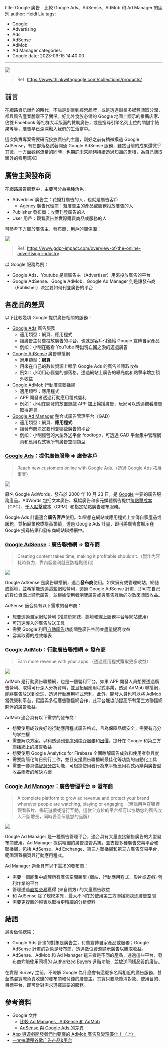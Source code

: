 title: Google 廣告｜比較 Google Ads、AdSense、AdMob 和 Ad Manager 的區別
author: Heidi Liu
tags:
  - Google
  - Advertising
  - Ads
  - AdSense
  - AdMob
  - Ad Manager
categories:
  - Google
date: 2023-09-15 14:40:00
---

![](https://hackmd.io/_uploads/rkobid-yT.png)

> Ref: https://www.thinkwithgoogle.com/collections/products/

## 前言

在網路資訊爆炸的時代，不論是創業到經營品牌，或是透過副業多媒體賺取分潤，都與廣告產業脫離不了關係。好比外食族必備的 Google 地圖上顯示的推薦店家、佔據 Facebook 等社群大半版面的贊助廣告，或是搜尋引擎名列上位的關鍵字結果等等，廣告早已深深融入我們的生活當中。

<!--more-->

這次負責專案需要研究投放廣告的主題，剛好之前有稍微摸過 Google AdSense，有在部落格試著開通 Google AdSense 服務，雖然目前的成果還微乎其微，一方面觀察流量的同時，也期許未來能夠持續透過知識的累積，為自己賺取額外的零用錢XD

## 廣告主與發布商

在網路廣告服務中，主要可分為幾種角色：

- Advertiser 廣告主：花錢打廣告的人，也就是廣告客戶
    - Agency 廣告代理商：幫廣告主的產品或服務投放廣告的人
- Publisher 發布商：收費刊登廣告的人
- User 用戶：觀看廣告並實際購買商品或服務的人

可參考下方關於廣告主、發布商、用戶的關係圖：

![](https://hackmd.io/_uploads/B1J0dvZJa.png)

> Ref: https://www.gdpr-impact.com/overview-of-the-online-advertising-industry

以 Google 服務為例：

- Google Ads、Youtube 是讓廣告主（Advertiser）用來投放廣告的平台
- Google AdSense、Google AdMob、Google Ad Manager 則是讓發布商（Publisher）決定要如何刊登廣告的平台

## **各產品的差異**

以下比較幾項 Google 提供廣告相關的服務：

- [Google Ads](https://ads.google.com/intl/zh_TW/home/) 廣告服務
    - 適用類型：網頁、應用程式
    - 讓廣告主付費投放廣告的平台。也就是客戶付錢給 Google 宣傳自家產品
    - 例如：小明在觀看 YouTube 時出現亡國之淚的遊戲廣告
- [Google AdSense](https://adsense.google.com/start/?utm_source=hc9234653) 廣告聯播網
    - 適用類型：**網頁**
    - 用來在自己的數位資源上顯示 Google Ads 的廣告並賺取收益
    - 例如：小明用心經營的部落格，透過網站上廣告的曝光度和點擊率增加額外收益
- [Google AdMob](https://admob.google.com/home/get-started/?utm_medium=et&utm_source=internal&utm_campaign=2019-admob-gbl-admanageradsensehelpcenter) 行動廣告聯播網
    - 適用類型：應用程式
    - APP 開發者透過行動應用程式營利
    - 例如：小明在開發的放置遊戲 APP 加上輪播廣告，玩家可以透過觀看廣告取得道具
- [Google Ad Manager](https://admanager.google.com/home/?utm_source=hc9234653) 整合式廣告管理平台（GAD）
    - 適用類型：網頁、**應用程式**
    - 讓發布商決定要刊登哪些廣告的平台
    - 例如：小明經營的大型外送平台 foodtogo，可透過 GAD 平台集中管理網頁和應用程式等所有廣告空間類型

### [Google Ads](https://ads.google.com/intl/zh_TW/home/)：提供廣告服務 ⇒ 廣告客戶

> Reach new customers online with Google Ads.（透過 Google Ads 拓展事業）
> 

![](https://hackmd.io/_uploads/HyRLsOZ1p.png)

原名 Google AdWords，發布於 2000 年 10 月 23 日，是 [Google](https://zh.wikipedia.org/wiki/Google%E5%85%AC%E5%8F%B8) 主要的廣告服務產品。AdWords 包括文本廣告、橫幅廣告和多元媒體廣告提供[每點擊成本](https://zh.wikipedia.org/wiki/%E6%AF%8F%E7%82%B9%E5%87%BB%E6%88%90%E6%9C%AC)（CPC）、[千人點擊成本](https://zh.wikipedia.org/wiki/%E5%8D%83%E4%BA%BA%E7%82%B9%E5%87%BB%E6%88%90%E6%9C%AC)（CPM）和指定站點廣告發布服務。

Google Ads 計畫適合**廣告客戶**使用。如果想在網站或應用程式上宣傳自家產品或服務，並拓展業務或提高業績，透過 Google Ads 計畫，即可將廣告會顯示在 Google 搜尋結果和發布商網站聯播網中。

### [Google AdSense](https://adsense.google.com/start/?utm_source=hc9234653)：廣告聯播網 ⇒ 發布商

> Creating content takes time, making it profitable shouldn't.（製作內容耗時費力，靠內容盈利就應該輕鬆便利）
> 

![](https://hackmd.io/_uploads/HJ_wjuW16.png)


Google AdSense 是廣告聯播網，適合**發布商**使用。如果擁有或管理網站，網誌或論壇，並希望能透過這些網站營利，透過 Google AdSense 計畫，即可在自己的數位資源上顯示廣告，並根據使用者瀏覽廣告或與廣告互動的次數來賺取收益。

AdSense 適合具有以下需求的發布商：

- 想要透過自家網站營利 (推薦於網誌、論壇和線上服務平台等網站使用)
- 可迅速導入的廣告放送工具
- 需要 Google 利用[自動廣告](https://support.google.com/adsense/answer/9261805)功能調整廣告空間並盡量提高收益
- 容易取得的成效報表

### [Google AdMob](https://admob.google.com/home/get-started/?utm_medium=et&utm_source=internal&utm_campaign=2019-admob-gbl-admanageradsensehelpcenter)：行動廣告聯播網 ⇒ 發布商

> Earn more revenue with your apps.（透過應用程式賺取更多收益）
> 

![](https://hackmd.io/_uploads/rkzOsd-kT.png)

AdMob 是行動廣告聯播網，也是一個營利平台。如果 APP 開發人員想要透過廣告營利、取得可行深入分析資料，並且拓展應用程式事業，透過 AdMob 聯播網，能將廣告放送到全球，透過行動應用程式營利。此外，開發人員也可以將 AdMob 當做營利平台，假設與多個廣告聯播網合作，此平台能協助提高所有第三方聯播網夥伴的廣告收益。

AdMob 適合具有以下需求的發布商：

- 想要使用成效良好的行動應用程式廣告格式，且為保障品牌安全，需要有充分的掌控權
- 需要解決方案，以利透過[刊登序列中介服務](https://support.google.com/admob/answer/3063564)和[出價](https://support.google.com/admob/answer/9234488)，提升在 Google 和第三方聯播網上的廣告收益
- 想要使用 Google Analytics for Firebase 全面瞭解廣告成效和使用者參與度
- 需要能簡化每日例行工作，並且支援廣告聯播網最佳化等功能的自動化工具
- 需要一套具備[智慧分眾](https://support.google.com/admob/answer/9226552)功能，可根據使用者行為來平衡應用程式內購與廣告型收益兩者的解決方案

### [Google Ad Manager](https://admanager.google.com/home/?utm_source=hc9234653)：廣告管理平台 ⇒ 發布商

> A complete platform to grow ad revenue and protect your brand wherever people are watching, playing or engaging.（無論用戶在哪裡觀看影片、暢玩遊戲或進行互動，這款全方位的平台都可以協助您的廣告收入不斷增長，同時妥善保護您的品牌）
> 

![](https://hackmd.io/_uploads/SksOj_-Jp.png)

Google Ad Manager 是一種廣告管理平台，適合具有大量直接銷售廣告的大型發布商使用。Ad Manager 提供精細的廣告控管系統，並支援多種廣告交易平台和聯播網，包括 AdSense、Ad Exchange、第三方聯播網和第三方廣告交易平台，範圍涵蓋網頁與行動應用程式。

Ad Manager 適合具有以下需求的發布商：

- 需要一個能集中處理所有廣告空間類型 (網站、行動應用程式、影片或遊戲) 營利作業的平台
- 管理透過[直接交易](https://support.google.com/admanager/answer/9248464)獲得 (來自買方) 的大量廣告收益
- 和 AdSense 除了規模差異，最大不同在於使用第三方聯播網競逐廣告空間
- 需要更複雜的報表以取得更精細的分析資料

## 結語

最後做個總結：

- Google Ads 計畫的對象是廣告主，付費宣傳自家產品或服務；Google AdSense 計畫的對象是發布商，透過數位資源顯示廣告以賺取收益。
- AdSense、AdMob 和 Ad Manager 這三者是不同的產品，透過這些平台，發布商均能使用同樣的 [Authorized Buyers](https://admanager.google.com/home/resources/how_authorized_buyers_work_with_google/) 進階功能，並放送同樣品質的廣告。

在實際 Survey 之前，不瞭解 Google 為什麼會有這麼多名稱相近的廣告服務，甚至搞混實際負責收錢的發布商和付錢的廣告主。其實只要能釐清對象、使用目的、目標平台，即可針對需求選擇需要的服務。

## 參考資料

- Google 文件
    - [比較 Ad Manager、AdSense 和 AdMob](https://support.google.com/admanager/answer/9234653?sjid=12303037559256039529-AP)
    - [AdSense 與 Google Ads 的差異](https://support.google.com/adsense/answer/76231?hl=zh-Hant)
- [App 與遊戲開發者們也要懂的 AdMob 廣告及變現優化！（上）](https://medium.com/@thesallychou/goole-for-publisher-admob-ads-63577afae2b6)
- [一文搞清楚谷歌广告产品&平台](https://zhuanlan.zhihu.com/p/509301868)